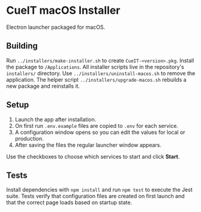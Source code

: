 # CueIT macOS Installer

Electron launcher packaged for macOS.

## Building

Run `../installers/make-installer.sh` to create `CueIT-<version>.pkg`. Install the package to `/Applications`.
All installer scripts live in the repository's `installers/` directory. Use `../installers/uninstall-macos.sh` to remove the application. The helper script `../installers/upgrade-macos.sh` rebuilds a new package and reinstalls it.

## Setup

1. Launch the app after installation.
2. On first run `.env.example` files are copied to `.env` for each service.
3. A configuration window opens so you can edit the values for local or production.
4. After saving the files the regular launcher window appears.

Use the checkboxes to choose which services to start and click **Start**.

## Tests

Install dependencies with `npm install` and run `npm test` to execute the Jest
suite. Tests verify that configuration files are created on first launch and
that the correct page loads based on startup state.
